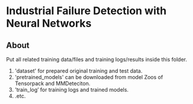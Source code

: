 # Industrial Failure Detection with Neural Networks



## About

Put all related training data/files and training logs/results inside this folder.

1. 'dataset' for prepared original training and test data.
2. 'pretrained_models' can be downloaded from model Zoos of Tensorpack and MMDeteciton.
3. ’train_log’ for training logs and trained models.
4. .etc.

